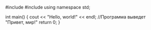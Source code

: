 #include <iostream>
#include <cstdlib> 
using namespace std;

int main() 
{ 
    cout << "Hello, world!" << endl; //Программа выведет "Привет, мир!"
    return 0; 
}


